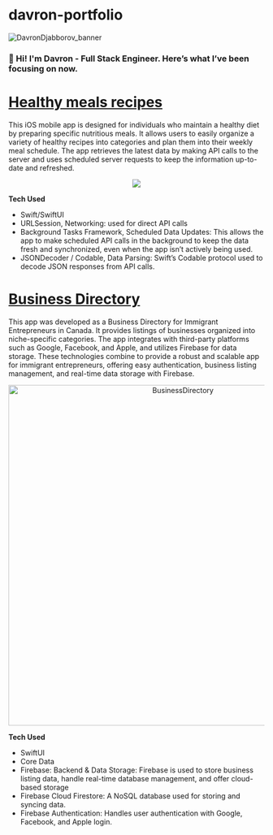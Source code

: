 # davron-portfolio


![DavronDjabborov_banner](https://github.com/user-attachments/assets/31b90654-13c0-477c-a5b4-c624902cb7a3)       
 
### 👋 Hi! I'm Davron - Full Stack Engineer. Here’s what I’ve been focusing on now.

# [Healthy meals recipes](https://github.com/JamilaRuz/HealthFoodRecipe)
This iOS mobile app is designed for individuals who maintain a healthy diet by preparing specific nutritious meals. It allows users to easily organize a variety of healthy recipes into categories and plan them into their weekly meal schedule. The app retrieves the latest data by making API calls to the server and uses scheduled server requests to keep the information up-to-date and refreshed.

<p align="center">
<img src="https://github.com/user-attachments/assets/46152219-fbcd-42b8-855b-2817eea0609a"/>
</p>

**Tech Used**
- Swift/SwiftUI
- URLSession, Networking: used for direct API calls
- Background Tasks Framework, Scheduled Data Updates:
This allows the app to make scheduled API calls in the background to keep the data fresh and synchronized, even when the app isn’t actively being used.
- JSONDecoder / Codable, Data Parsing:
Swift’s Codable protocol used to decode JSON responses from API calls.

# [Business Directory](https://github.com/JamilaRuz/WomenBusinessDirectory)
This app was developed as a Business Directory for Immigrant Entrepreneurs in Canada. It provides listings of businesses organized into niche-specific categories. The app integrates with third-party platforms such as Google, Facebook, and Apple, and utilizes Firebase for data storage. These technologies combine to provide a robust and scalable app for immigrant entrepreneurs, offering easy authentication, business listing management, and real-time data storage with Firebase.

<p align="center">
  <img width="671" alt="BusinessDirectory" src="https://github.com/user-attachments/assets/723e0fd9-40b9-4a95-b2f5-0137e03d04c9">
</p>

**Tech Used**
- SwiftUI
- Core Data
- Firebase:
Backend & Data Storage: Firebase is used to store business listing data, handle real-time database management, and offer cloud-based storage
- Firebase Cloud Firestore: A NoSQL database used for storing and syncing data.
- Firebase Authentication:
Handles user authentication with Google, Facebook, and Apple login.
